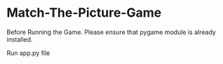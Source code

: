 # Match-The-Picture-Game

Before Running the Game. Please ensure that pygame module is already installed.

Run app.py file
